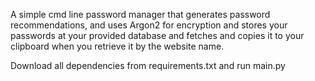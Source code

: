 A simple cmd line password manager that generates password recommendations, and uses Argon2 for encryption and stores your passwords at your provided database and fetches and copies it to your clipboard when you retrieve it by the website name.

Download all dependencies from requirements.txt and run main.py